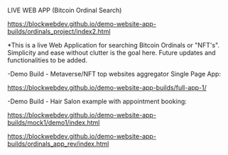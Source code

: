 
LIVE WEB APP (Bitcoin Ordinal Search)

https://blockwebdev.github.io/demo-website-app-builds/ordinals_project/index2.html

*This is a live Web Application for searching Bitcoin Ordinals or "NFT's". Simplicity and ease
without clutter is the goal here. Future updates and functionalities to be added.






-Demo Build - Metaverse/NFT top websites aggregator Single Page App:

https://blockwebdev.github.io/demo-website-app-builds/full-app-1/

-Demo Build - Hair Salon example with appointment booking:

https://blockwebdev.github.io/demo-website-app-builds/mock1/demo1/index.html

https://blockwebdev.github.io/demo-website-app-builds/ordinals_app_rev/index.html

